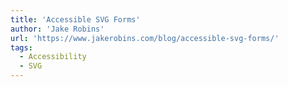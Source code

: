 ```yaml
---
title: 'Accessible SVG Forms'
author: 'Jake Robins'
url: 'https://www.jakerobins.com/blog/accessible-svg-forms/'
tags:
  - Accessibility
  - SVG
---
```


